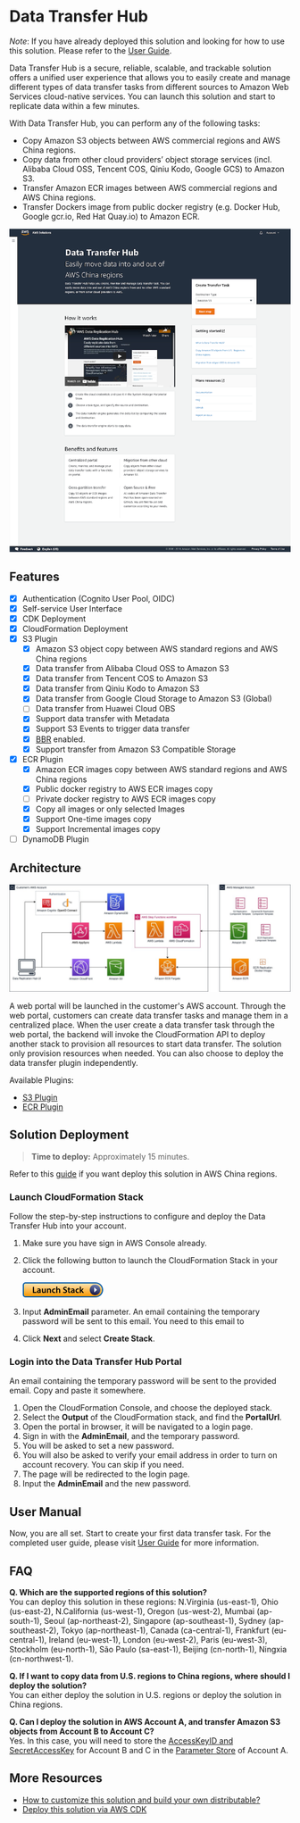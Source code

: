 # Data Transfer Hub

_Note_: If you have already deployed this solution and looking for how to use this solution. Please refer to
the [User Guide](docs/UserManual.md).

Data Transfer Hub is a secure, reliable, scalable, and trackable solution offers a unified user experience that 
allows you to easily create and manage different types of data transfer tasks from different sources to 
Amazon Web Services cloud-native services. You can launch this solution and start to replicate data within a few minutes.

With Data Transfer Hub, you can perform any of the following tasks:
* Copy Amazon S3 objects between AWS commercial regions and AWS China regions.
* Copy data from other cloud providers’ object storage services (incl. Alibaba Cloud OSS, Tencent COS, Qiniu Kodo, Google GCS) to Amazon S3. 
* Transfer Amazon ECR images between AWS commercial regions and AWS China regions. 
* Transfer Dockers image from public docker registry (e.g. Docker Hub, Google gcr.io, Red Hat Quay.io) to Amazon ECR.

![](docs/images/homepage.png)

## Features

- [x] Authentication (Cognito User Pool, OIDC)
- [x] Self-service User Interface
- [x] CDK Deployment
- [x] CloudFormation Deployment
- [x] S3 Plugin
    - [x] Amazon S3 object copy between AWS standard regions and AWS China regions
    - [x] Data transfer from Alibaba Cloud OSS to Amazon S3
    - [x] Data transfer from Tencent COS to Amazon S3
    - [x] Data transfer from Qiniu Kodo to Amazon S3
    - [x] Data transfer from Google Cloud Storage to Amazon S3 (Global)
    - [ ] Data transfer from Huawei Cloud OBS
    - [x] Support data transfer with Metadata
    - [x] Support S3 Events to trigger data transfer
    - [x] [BBR](https://www.techrepublic.com/article/how-to-enable-tcp-bbr-to-improve-network-speed-on-linux/) enabled.
    - [x] Support transfer from Amazon S3 Compatible Storage
- [x] ECR Plugin
    - [x] Amazon ECR images copy between AWS standard regions and AWS China regions
    - [x] Public docker registry to AWS ECR images copy
    - [ ] Private docker registry to AWS ECR images copy
    - [x] Copy all images or only selected Images
    - [x] Support One-time images copy
    - [x] Support Incremental images copy
- [ ] DynamoDB Plugin

## Architecture

![](replication-hub-architect.jpg)

A web portal will be launched in the customer's AWS account. Through the web portal, customers can create data transfer 
tasks and manage them in a centralized place. When the user create a data transfer task through the web portal, the backend
will invoke the CloudFormation API to deploy another stack to provision all resources to start data transfer. The solution 
only provision resources when needed. You can also choose to deploy the data transfer plugin independently. 

Available Plugins:
* [S3 Plugin](https://github.com/awslabs/amazon-s3-data-replication-hub-plugin)
* [ECR Plugin](https://github.com/awslabs/amazon-ecr-data-replication-hub-plugin)

## Solution Deployment

> **Time to deploy:** Approximately 15 minutes.

Refer to this [guide](docs/DeployInChinaWithAuthing_EN.md) if you want deploy this solution in AWS China regions.

### Launch CloudFormation Stack

Follow the step-by-step instructions to configure and deploy the Data Transfer Hub into your account.

1. Make sure you have sign in AWS Console already.
1. Click the following button to launch the CloudFormation Stack in your account.

    [![Launch Stack](./launch-stack.png)](https://console.aws.amazon.com/cloudformation/home#/stacks/create/template?stackName=DataTransferHub&templateURL=https://aws-gcr-solutions.s3.amazonaws.com/Data-Transfer-hub/latest/DataTransferHub-cognito.template)
1. Input **AdminEmail** parameter. An email containing the temporary password will be sent to this email. You need to 
   this email to 
1. Click **Next** and select **Create Stack**.

### Login into the Data Transfer Hub Portal

An email containing the temporary password will be sent to the provided email. Copy and paste it somewhere.

1. Open the CloudFormation Console, and choose the deployed stack.
1. Select the **Output** of the CloudFormation stack, and find the **PortalUrl**.
1. Open the portal in browser, it will be navigated to a login page. 
1. Sign in with the **AdminEmail**, and the temporary password.
1. You will be asked to set a new password.
1. You will also be asked to verify your email address in order to turn on account recovery. You can skip if you need.
1. The page will be redirected to the login page. 
1. Input the **AdminEmail** and the new password.

## User Manual

Now, you are all set. Start to create your first data transfer task. For the completed user guide, please visit
[User Guide](docs/UserManual.md) for more information.

## FAQ

**Q. Which are the supported regions of this solution?**</br>
You can deploy this solution in these regions: N.Virginia (us-east-1), Ohio (us-east-2), N.California (us-west-1), 
Oregon (us-west-2), Mumbai (ap-south-1), Seoul (ap-northeast-2), Singapore (ap-southeast-1), Sydney (ap-southeast-2),
Tokyo (ap-northeast-1), Canada (ca-central-1), Frankfurt (eu-central-1), Ireland (eu-west-1), London (eu-west-2), 
Paris (eu-west-3), Stockholm (eu-north-1), São Paulo (sa-east-1), Beijing (cn-north-1), Ningxia (cn-northwest-1).

**Q. If I want to copy data from U.S. regions to China regions, where should I deploy the solution?**</br>
You can either deploy the solution in U.S. regions or deploy the solution in China regions. 

**Q. Can I deploy the solution in AWS Account A, and transfer Amazon S3 objects from Account B to Account C?**</br>
Yes. In this case, you will need to store the [AccessKeyID and SecretAccessKey](https://docs.aws.amazon.com/general/latest/gr/aws-sec-cred-types.html#access-keys-and-secret-access-keys) 
for Account B and C in the [Parameter Store](https://docs.aws.amazon.com/systems-manager/latest/userguide/systems-manager-parameter-store.html) 
of Account A.

## More Resources

* [How to customize this solution and build your own distributable?](./docs/build-your-own-distributable.md)
* [Deploy this solution via AWS CDK](./docs/deploy-via-cdk.md)